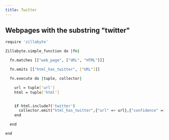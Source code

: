 ```yaml
---
title: Twitter
---
```

## Webpages with the substring "twitter"



``` bash
require 'zillabyte'

Zillabyte.simple_function do |fn| 

  fn.matches [["web_page", ["URL", "HTML"]]] 

  fn.emits [["html_has_twitter", ["URL"]]] 

  fn.execute do |tuple, collector| 

    url = tuple['url'] 
    html = tuple['html'] 


    if html.include?('twitter') 
      collector.emit("html_has_twitter",{"url" => url},{"confidence" => 1., "since" => Time.now.to_java, "source" => "") 
    end 

  end 

end
```




[HTML5 Boilerplate]: http://html5boilerplate.com/
[SMACSS]: http://smacss.com/
